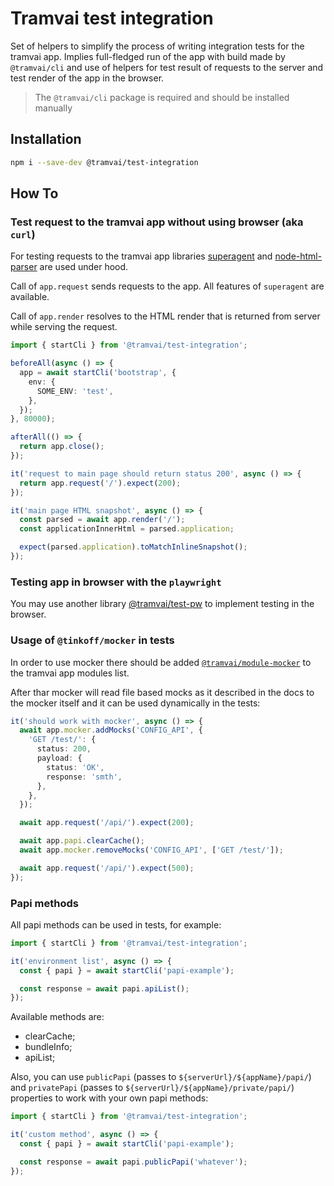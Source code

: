 # Tramvai test integration

Set of helpers to simplify the process of writing integration tests for the tramvai app. Implies full-fledged run of the app with build made by `@tramvai/cli` and use of helpers for test result of requests to the server and test render of the app in the browser.

> The `@tramvai/cli` package is required and should be installed manually

## Installation

```bash
npm i --save-dev @tramvai/test-integration
```

## How To

### Test request to the tramvai app without using browser (aka `curl`)

For testing requests to the tramvai app libraries [superagent](https://github.com/visionmedia/superagent) and [node-html-parser](https://github.com/taoqf/node-html-parser) are used under hood.

Call of `app.request` sends requests to the app. All features of `superagent` are available.

Call of `app.render` resolves to the HTML render that is returned from server while serving the request.

```ts
import { startCli } from '@tramvai/test-integration';

beforeAll(async () => {
  app = await startCli('bootstrap', {
    env: {
      SOME_ENV: 'test',
    },
  });
}, 80000);

afterAll(() => {
  return app.close();
});

it('request to main page should return status 200', async () => {
  return app.request('/').expect(200);
});

it('main page HTML snapshot', async () => {
  const parsed = await app.render('/');
  const applicationInnerHtml = parsed.application;

  expect(parsed.application).toMatchInlineSnapshot();
});
```

### Testing app in browser with the `playwright`

You may use another library [@tramvai/test-pw](references/tramvai/test/playwright.md) to implement testing in the browser.

### Usage of `@tinkoff/mocker` in tests

In order to use mocker there should be added [`@tramvai/module-mocker`](references/modules/mocker.md) to the tramvai app modules list.

After thar mocker will read file based mocks as it described in the docs to the mocker itself and it can be used dynamically in the tests:

```ts
it('should work with mocker', async () => {
  await app.mocker.addMocks('CONFIG_API', {
    'GET /test/': {
      status: 200,
      payload: {
        status: 'OK',
        response: 'smth',
      },
    },
  });

  await app.request('/api/').expect(200);

  await app.papi.clearCache();
  await app.mocker.removeMocks('CONFIG_API', ['GET /test/']);

  await app.request('/api/').expect(500);
});
```

### Papi methods

All papi methods can be used in tests, for example:

```ts
import { startCli } from '@tramvai/test-integration';

it('environment list', async () => {
  const { papi } = await startCli('papi-example');

  const response = await papi.apiList();
});
```

Available methods are:

- clearCache;
- bundleInfo;
- apiList;

Also, you can use `publicPapi` (passes to `${serverUrl}/${appName}/papi/`) and `privatePapi` (passes to `${serverUrl}/${appName}/private/papi/`) properties to work with your own papi methods:

```ts
import { startCli } from '@tramvai/test-integration';

it('custom method', async () => {
  const { papi } = await startCli('papi-example');

  const response = await papi.publicPapi('whatever');
});
```
